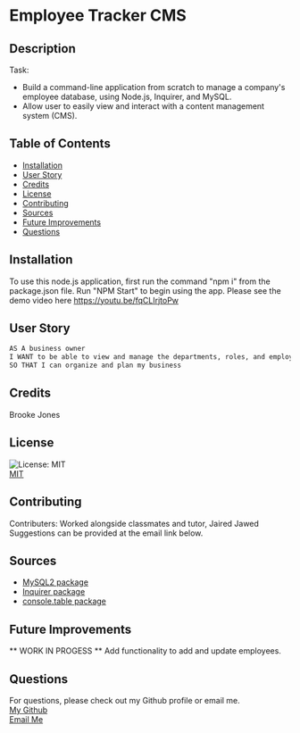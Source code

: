 # Employee Tracker CMS

## Description  
Task: 
  - Build a command-line application from scratch to manage a company's employee database, using Node.js, Inquirer, and MySQL.
  - Allow user to easily view and interact with a content management system (CMS).
 
## Table of Contents
- [Installation](#installation)
- [User Story](#user-story)
- [Credits](#credits)
- [License](#license)
- [Contributing](#contributing)
- [Sources](#sources)
- [Future Improvements](#future-improvements)
- [Questions](#questions)

## Installation
  To use this node.js application, first run the command "npm i" from the package.json file. Run "NPM Start" to begin using the app. Please see the demo video here https://youtu.be/fqCLIrjtoPw  
  
## User Story
```md
AS A business owner
I WANT to be able to view and manage the departments, roles, and employees in my company
SO THAT I can organize and plan my business
```

## Credits
  Brooke Jones  
    
## License 
![License: MIT](https://img.shields.io/badge/License-MIT-yellow.svg)  
[MIT](https://opensource.org/licenses/MIT)  
    
      
## Contributing
 Contributers: Worked alongside classmates and tutor, Jaired Jawed
 Suggestions can be provided at the email link below.  

## Sources
- [MySQL2 package](https://www.npmjs.com/package/mysql2) 
- [Inquirer package](https://www.npmjs.com/package/inquirer)
- [console.table package](https://www.npmjs.com/package/console.table)

## Future Improvements
** WORK IN PROGESS **
Add functionality to add and update employees.

## Questions
For questions, please check out my Github profile or email me.  
[My Github](https://www.github.com/jones406)  
[Email Me](mailto:brookejones406@gmail.com)  
